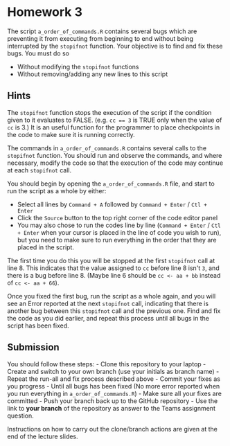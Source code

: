# Homework 3

The script `a_order_of_commands.R` contains several bugs which are preventing it from executing
from beginning to end without being interrupted by the `stopifnot` function.
Your objective is to find and fix these bugs. You must do so

- Without modifying the `stopifnot` functions
- Without removing/adding any new lines to this script

## Hints

The `stopifnot` function stops the execution of the script if the condition
given to it evaluates to FALSE. (e.g. `cc == 3` is TRUE only when the value of
`cc` is 3.) It is an useful function for the programmer to place checkpoints in the
code to make sure it is running correctly.

The commands in `a_order_of_commands.R` contains several calls to the `stopifnot` function.
You should run and observe the commands, and where necessary, modify the code
so that the execution of the code may continue at each `stopifnot` call.

You should begin by opening the `a_order_of_commands.R` file, and start to run the
script as a whole by either:

- Select all lines by `Command + A` followed by `Command + Enter` / `Ctl + Enter`
- Click the `Source` button to the top right corner of the code editor panel
- You may also chose to run the codes line by line (`Command + Enter` / `Ctl + Enter`
when your cursor is placed in the line of code you wish to run), but you need to make
sure to run everything in the order that they are placed in the script.

The first time you do this you will be stopped at the first `stopifnot` call at line 8.
This indicates that the value assigned to `cc` before line 8 isn't `3`, and there
is a bug before line 8. (Maybe line 6 should be `cc <- aa + bb` instead of `cc <- aa + 66`).

Once you fixed the first bug, run the script as a whole again, and you will see
an Error reported at the next `stopifnot` call, indicating that there is another
bug between this `stopifnot` call and the previous one. Find and fix the code as
you did earlier, and repeat this process until all bugs in the script has been fixed.


## Submission

You should follow these steps:
    - Clone this repository to your laptop
    - Create and switch to your own branch (use your initials as branch name)
    - Repeat the run-all and fix process described above
    - Commit your fixes as you progress
    - Until all bugs has been fixed (No more error reported when you run everything in `a_order_of_commands.R`)
    - Make sure all your fixes are committed
    - Push your branch back up to the GitHub repository
    - Use the link to **your branch** of the repository as answer to the Teams assignment question.
    
Instructions on how to carry out the clone/branch actions are given at the end of the lecture slides.
